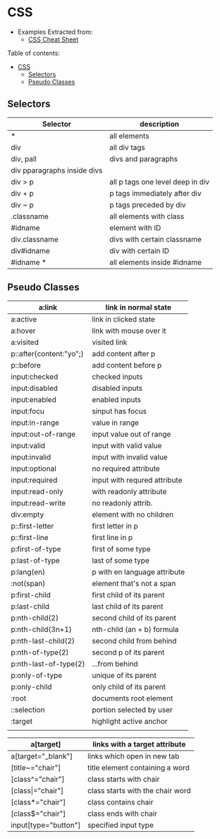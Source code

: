 # CSS

- Examples Extracted from:
  - [CSS Cheat Sheet](https://htmlcheatsheet.com/css/)


Table of contents:
- [CSS](#css)
  - [Selectors](#selectors)
  - [Pseudo Classes](#pseudo-classes)

## Selectors

| Selector                    | description                      |
| --------------------------- | -------------------------------- |
| *                           | all elements                     |
| div                         | all div tags                     |
| div, pall                   | divs and paragraphs              |
| div pparagraphs inside divs |                                  |
| div > p                     | all p tags one level deep in div |
| div + p                     | p tags immediately after div     |
| div ~ p                     | p tags preceded by div           |
| .classname                  | all elements with class          |
| #idname                     | element with ID                  |
| div.classname               | divs with certain classname      |
| div#idname                  | div with certain ID              |
| #idname *                   | all elements inside #idname      |

## Pseudo Classes

| a:link                  | link in normal state         |
| ----------------------- | ---------------------------- |
| a:active                | link in clicked state        |
| a:hover                 | link with mouse over it      |
| a:visited               | visited link                 |
| p::after{content:"yo";} | add content after p          |
| p::before               | add content before p         |
| input:checked           | checked inputs               |
| input:disabled          | disabled inputs              |
| input:enabled           | enabled inputs               |
| input:focu              | sinput has focus             |
| input:in-range          | value in range               |
| input:out-of-range      | input value out of range     |
| input:valid             | input with valid value       |
| input:invalid           | input with invalid value     |
| input:optional          | no required attribute        |
| input:required          | input with requred attribute |
| input:read-only         | with readonly attribute      |
| input:read-write        | no readonly attrib.          |
| div:empty               | element with no children     |
| p::first-letter         | first letter in p            |
| p::first-line           | first line in p              |
| p:first-of-type         | first of some type           |
| p:last-of-type          | last of some type            |
| p:lang(en)              | p with en language attribute |
| :not(span)              | element that's not a span    |
| p:first-child           | first child of its parent    |
| p:last-child            | last child of its parent     |
| p:nth-child(2)          | second child of its parent   |
| p:nth-child(3n+1)       | nth-child (an + b) formula   |
| p:nth-last-child(2)     | second child from behind     |
| p:nth-of-type(2)        | second p of its parent       |
| p:nth-last-of-type(2)   | ...from behind               |
| p:only-of-type          | unique of its parent         |
| p:only-child            | only child of its parent     |
| :root                   | documents root element       |
| ::selection             | portion selected by user     |
| :target                 | highlight active anchor      |
|                         |                              |


| a[target]            | links with a target attribute    |
| -------------------- | -------------------------------- |
| a[target="_blank"]   | links which open in new tab      |
| [title~="chair"]     | title element containing a word  |
| [class^="chair"]     | class starts with chair          |
| [class\|="chair"]    | class starts with the chair word |
| [class*="chair"]     | class contains chair             |
| [class$="chair"]     | class ends with chair            |
| input[type="button"] | specified input type             |


<!-- CSV for Flashcards -->

<!-- a:link, link in normal state
a:active, link in clicked state
a:hover, link with mouse over it
a:visited, visited link
p::after{content:"yo";}, add content after p
p::before, add content before p
input:checked, checked inputs
input:disabled, disabled inputs
input:enabled, enabled inputs
input:focu, sinput has focus
input:in-range, value in range
input:out-of-range,input value out of range
input:valid,input with valid value
input:invalid,input with invalid value
input:optional, no required attribute
input:required, input with requred attribute
input:read-only, with readonly attribute
input:read-write, no readonly attrib.
div:empty, element with no children
p::first-letter, first letter in p
p::first-line, first line in p
p:first-of-type, first of some type
p:last-of-type, last of some type
p:lang(en), p with en language attribute
:not(span), element that's not a span
p:first-child, first child of its parent
p:last-child, last child of its parent
p:nth-child(2), second child of its parent
p:nth-child(3n+1), nth-child (an + b) formula
p:nth-last-child(2), second child from behind
p:nth-of-type(2), second p of its parent
p:nth-last-of-type(2), ...from behind
p:only-of-type, unique of its parent
p:only-child, only child of its parent
:root, documents root element
::selection, portion selected by user
:target, highlight active anchor


Selector, description
*,all elements
div,all div tags
divpall, divs and paragraphs
div pparagraphs inside divs
div > p,all p tags one level deep in div
div + p,p tags immediately after div
div ~ p,p tags preceded by div
.classname,all elements with class
#idname, element with ID
div.classname, divs with certain classname
div#idname, div with certain ID
#idname *,all elements inside #idname


a[target], links with a target attribute
a[target="_blank"], links which open in new tab
[title~="chair"], title element containing a word
[class^="chair"], class starts with chair
[class|="chair"], class starts with the chair word
[class*="chair"], class contains chair
[class$="chair"], class ends with chair
input[type="button"], specified input type -->